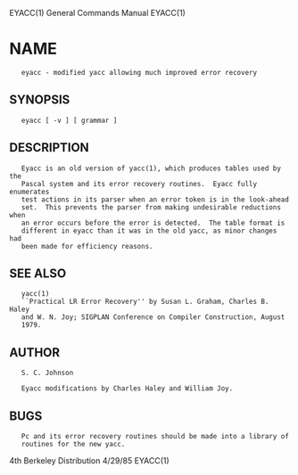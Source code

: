EYACC(1)                    General Commands Manual                   EYACC(1)

# NAME
       eyacc - modified yacc allowing much improved error recovery

## SYNOPSIS
       eyacc [ -v ] [ grammar ]

## DESCRIPTION

       Eyacc is an old version of yacc(1), which produces tables used by the
       Pascal system and its error recovery routines.  Eyacc fully enumerates
       test actions in its parser when an error token is in the look-ahead
       set.  This prevents the parser from making undesirable reductions when
       an error occurs before the error is detected.  The table format is
       different in eyacc than it was in the old yacc, as minor changes had
       been made for efficiency reasons.

## SEE ALSO

       yacc(1)
       ``Practical LR Error Recovery'' by Susan L. Graham, Charles B. Haley
       and W. N. Joy; SIGPLAN Conference on Compiler Construction, August
       1979.

## AUTHOR
       S. C. Johnson

       Eyacc modifications by Charles Haley and William Joy.

## BUGS
       Pc and its error recovery routines should be made into a library of
       routines for the new yacc.


4th Berkeley Distribution           4/29/85                           EYACC(1)
